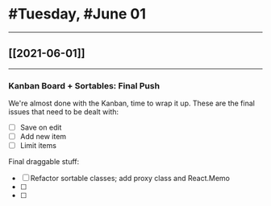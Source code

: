  # #Tuesday, #June 01
---

## [[2021-06-01]]

---

### Kanban Board + Sortables: Final Push

We're almost done with the Kanban, time to wrap it up. These are the final issues that need to be dealt with:

- [ ] Save on edit
- [ ] Add new item
- [ ] Limit items

Final draggable stuff:

- [ ] Refactor sortable classes; add proxy class and React.Memo
- [ ] 
- [ ] 

